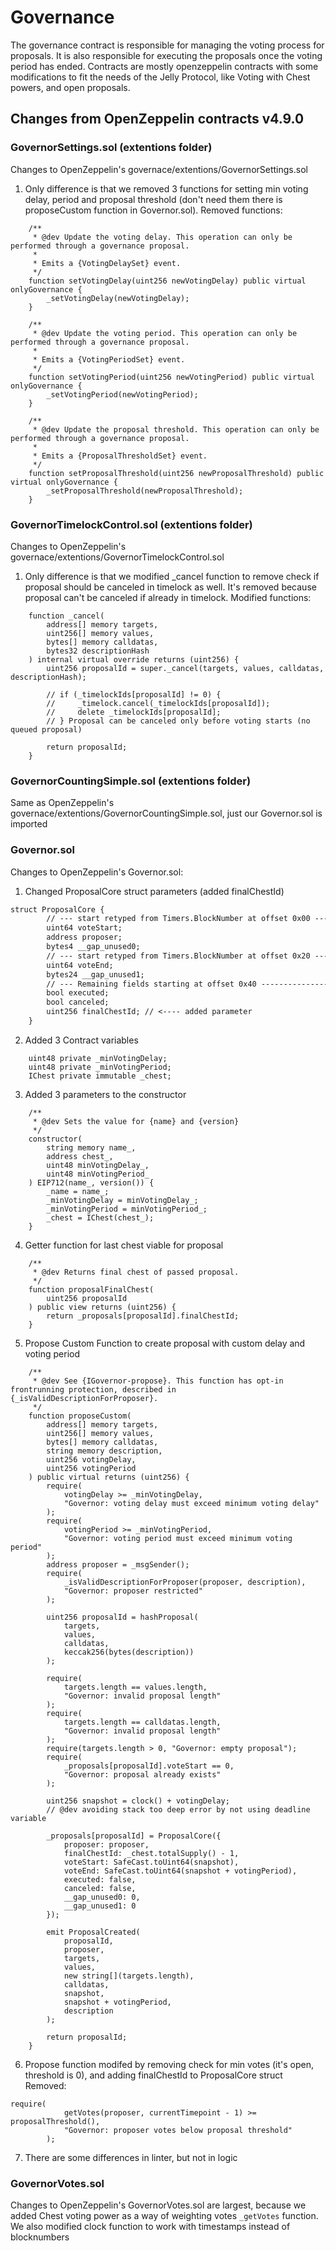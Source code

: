 # Governance

The governance contract is responsible for managing the voting process for proposals. It is also responsible for executing the proposals once the voting period has ended. Contracts are mostly openzeppelin contracts with some modifications to fit the needs of the Jelly Protocol, like Voting with Chest powers, and open proposals.

## Changes from OpenZeppelin contracts v4.9.0
### GovernorSettings.sol (extentions folder)
Changes to OpenZeppelin's governace/extentions/GovernorSettings.sol
1. Only difference is that we removed 3 functions for setting min voting delay, period and proposal threshold (don't need them there is proposeCustom function in Governor.sol). Removed functions:
```
    /**
     * @dev Update the voting delay. This operation can only be performed through a governance proposal.
     *
     * Emits a {VotingDelaySet} event.
     */
    function setVotingDelay(uint256 newVotingDelay) public virtual onlyGovernance {
        _setVotingDelay(newVotingDelay);
    }

    /**
     * @dev Update the voting period. This operation can only be performed through a governance proposal.
     *
     * Emits a {VotingPeriodSet} event.
     */
    function setVotingPeriod(uint256 newVotingPeriod) public virtual onlyGovernance {
        _setVotingPeriod(newVotingPeriod);
    }

    /**
     * @dev Update the proposal threshold. This operation can only be performed through a governance proposal.
     *
     * Emits a {ProposalThresholdSet} event.
     */
    function setProposalThreshold(uint256 newProposalThreshold) public virtual onlyGovernance {
        _setProposalThreshold(newProposalThreshold);
    }
```

### GovernorTimelockControl.sol (extentions folder)
Changes to OpenZeppelin's governace/extentions/GovernorTimelockControl.sol
1. Only difference is that we modified _cancel function to remove check if proposal should be canceled in timelock as well. It's removed because proposal can't be canceled if already in timelock. Modified functions:
```
    function _cancel(
        address[] memory targets,
        uint256[] memory values,
        bytes[] memory calldatas,
        bytes32 descriptionHash
    ) internal virtual override returns (uint256) {
        uint256 proposalId = super._cancel(targets, values, calldatas, descriptionHash);

        // if (_timelockIds[proposalId] != 0) {
        //     _timelock.cancel(_timelockIds[proposalId]);
        //     delete _timelockIds[proposalId];
        // } Proposal can be canceled only before voting starts (no queued proposal)

        return proposalId;
    }
```

### GovernorCountingSimple.sol (extentions folder)
Same as OpenZeppelin's governace/extentions/GovernorCountingSimple.sol, just our Governor.sol is imported


### Governor.sol
Changes to OpenZeppelin's Governor.sol:
1. Changed ProposalCore struct parameters (added finalChestId)

```diff
struct ProposalCore {
        // --- start retyped from Timers.BlockNumber at offset 0x00 ---
        uint64 voteStart;
        address proposer;
        bytes4 __gap_unused0;
        // --- start retyped from Timers.BlockNumber at offset 0x20 ---
        uint64 voteEnd;
        bytes24 __gap_unused1;
        // --- Remaining fields starting at offset 0x40 ---------------
        bool executed;
        bool canceled;
        uint256 finalChestId; // <---- added parameter
    }
```

2. Added 3 Contract variables
```
    uint48 private _minVotingDelay;
    uint48 private _minVotingPeriod;
    IChest private immutable _chest;
```

3. Added 3 parameters to the constructor
```
    /**
     * @dev Sets the value for {name} and {version}
     */
    constructor(
        string memory name_,
        address chest_,
        uint48 minVotingDelay_,
        uint48 minVotingPeriod_
    ) EIP712(name_, version()) {
        _name = name_;
        _minVotingDelay = minVotingDelay_;
        _minVotingPeriod = minVotingPeriod_;
        _chest = IChest(chest_);
    }
```

4. Getter function for last chest viable for proposal 
```
    /**
     * @dev Returns final chest of passed proposal.
     */
    function proposalFinalChest(
        uint256 proposalId
    ) public view returns (uint256) {
        return _proposals[proposalId].finalChestId;
    }
```

5. Propose Custom Function to create proposal with custom delay and voting period
```
    /**
     * @dev See {IGovernor-propose}. This function has opt-in frontrunning protection, described in {_isValidDescriptionForProposer}.
     */
    function proposeCustom(
        address[] memory targets,
        uint256[] memory values,
        bytes[] memory calldatas,
        string memory description,
        uint256 votingDelay,
        uint256 votingPeriod
    ) public virtual returns (uint256) {
        require(
            votingDelay >= _minVotingDelay,
            "Governor: voting delay must exceed minimum voting delay"
        );
        require(
            votingPeriod >= _minVotingPeriod,
            "Governor: voting period must exceed minimum voting period"
        );
        address proposer = _msgSender();
        require(
            _isValidDescriptionForProposer(proposer, description),
            "Governor: proposer restricted"
        );

        uint256 proposalId = hashProposal(
            targets,
            values,
            calldatas,
            keccak256(bytes(description))
        );

        require(
            targets.length == values.length,
            "Governor: invalid proposal length"
        );
        require(
            targets.length == calldatas.length,
            "Governor: invalid proposal length"
        );
        require(targets.length > 0, "Governor: empty proposal");
        require(
            _proposals[proposalId].voteStart == 0,
            "Governor: proposal already exists"
        );

        uint256 snapshot = clock() + votingDelay;
        // @dev avoiding stack too deep error by not using deadline variable

        _proposals[proposalId] = ProposalCore({
            proposer: proposer,
            finalChestId: _chest.totalSupply() - 1,
            voteStart: SafeCast.toUint64(snapshot),
            voteEnd: SafeCast.toUint64(snapshot + votingPeriod),
            executed: false,
            canceled: false,
            __gap_unused0: 0,
            __gap_unused1: 0
        });

        emit ProposalCreated(
            proposalId,
            proposer,
            targets,
            values,
            new string[](targets.length),
            calldatas,
            snapshot,
            snapshot + votingPeriod,
            description
        );

        return proposalId;
    }
```

6. Propose function modifed by removing check for min votes (it's open, threshold is 0), and adding finalChestId to ProposalCore struct
Removed:
```
require(
            getVotes(proposer, currentTimepoint - 1) >= proposalThreshold(),
            "Governor: proposer votes below proposal threshold"
        );
```

7. There are some differences in linter, but not in logic

### GovernorVotes.sol
Changes to OpenZeppelin's GovernorVotes.sol are largest, because we added Chest voting power as a way of weighting votes `_getVotes` function. We also modified clock function to work with timestamps instead of blocknumbers